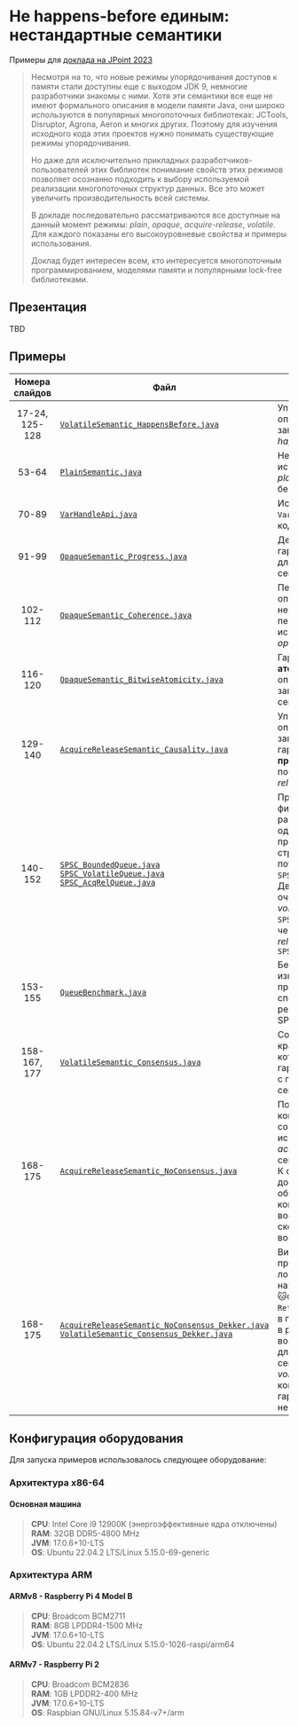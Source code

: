 # Не happens-before единым: нестандартные семантики

Примеры для [доклада на JPoint 2023](https://jpoint.ru/talks/3c298184b4c2467d94d48ff9d135bb59/)

> Несмотря на то, что новые режимы упорядочивания доступов к памяти стали доступны еще с выходом JDK 9, немногие
> разработчики знакомы с ними. Хотя эти семантики все еще не имеют формального описания в модели памяти Java, они широко
> используются в популярных многопоточных библиотеках: JCTools, Disruptor, Agrona, Aeron и многих других. Поэтому для
> изучения исходного кода этих проектов нужно понимать существующие режимы упорядочивания.
>
> Но даже для исключительно прикладных разработчиков-пользователей этих библиотек понимание свойств этих режимов
> позволяет осознанно подходить к выбору используемой реализации многопоточных структур данных. Все это может
> увеличить производительность всей системы.
>
> В докладе последовательно рассматриваются все доступные на данный момент режимы: _plain_, _opaque_, _acquire-release_,
_volatile_. Для каждого показаны его высокоуровневые свойства и примеры использования.
>
>Доклад будет интересен всем, кто интересуется многопоточным программированием, моделями памяти и популярными lock-free
> библиотеками.

## Презентация

TBD

## Примеры

|   Номера слайдов   | Файл                                                                                                                                                                                                                                                                                       | Комментарий                                                                                                                                                                                                                                                                        |
|:------------------:|--------------------------------------------------------------------------------------------------------------------------------------------------------------------------------------------------------------------------------------------------------------------------------------------|------------------------------------------------------------------------------------------------------------------------------------------------------------------------------------------------------------------------------------------------------------------------------------|
| 17-24,<br/>125-128 | [`VolatileSemantic_HappensBefore.java`](./src/jcstress/java/io/github/lantalex/VolatileSemantic_HappensBefore.java)                                                                                                                                                                        | Упорядочивание операций чтения/записи через _happens-before_                                                                                                                                                                                                                       |
|       53-64        | [`PlainSemantic.java`](./src/jcstress/java/io/github/lantalex/PlainSemantic.java)                                                                                                                                                                                                          | Некорректное использование _plain_-семантики, бесконечный цикл                                                                                                                                                                                                                     |
|       70-89        | [`VarHandleApi.java`](./src/main/java/io/github/lantalex/VarHandleApi.java)                                                                                                                                                                                                                | Использование ```VarHandle``` в своём коде                                                                                                                                                                                                                                         |
|       91-99        | [`OpaqueSemantic_Progress.java`](./src/jcstress/java/io/github/lantalex/OpaqueSemantic_Progress.java)                                                                                                                                                                                      | Демонстрация гарантии **прогресса** для _opaque_-семантики                                                                                                                                                                                                                         |
|      102-112       | [`OpaqueSemantic_Coherence.java`](./src/jcstress/java/io/github/lantalex/OpaqueSemantic_Coherence.java)                                                                                                                                                                                    | Переупорядочивание операций над независимыми переменными при использовании _opaque_-семантики                                                                                                                                                                                      |
|      116-120       | [`OpaqueSemantic_BitwiseAtomicity.java`](./src/jcstress/java/io/github/lantalex/OpaqueSemantic_BitwiseAtomicity.java)                                                                                                                                                                      | Гарантия **атомарности** операций чтения/записи в _opaque_-семантике                                                                                                                                                                                                               |
|      129-140       | [`AcquireReleaseSemantic_Causality.java`](./src/jcstress/java/io/github/lantalex/AcquireReleaseSemantic_Causality.java)                                                                                                                                                                    | Упорядочивание операций чтения/записи через гарантию **причинности** с помощью _acquire-release_ семантики                                                                                                                                                                         |
|      140-152       | [`SPSC_BoundedQueue.java`](./src/main/java/io/github/lantalex/queue/SPSC_BoundedQueue.java)<br/>[`SPSC_VolatileQueue.java`](./src/main/java/io/github/lantalex/queue/SPSC_VolatileQueue.java)<br>[`SPSC_AcqRelQueue.java`](./src/main/java/io/github/lantalex/queue/SPSC_AcqRelQueue.java) | Простейшая очередь фиксированного размера для строго одного производителя и строго одного потребителя: `SPSC_BoundedQueue`. Две реализации этой очереди, через _volatile_-семантику: `SPSC_VolatileQueue`, и  через _acquire-release_-семантику: `SPSC_AcqRelQueue`                |
|      153-155       | [`QueueBenchmark.java`](./src/jmh/java/io/github/lantalex/QueueBenchmark.java)                                                                                                                                                                                                             | Бенчмарк, измеряющий пропускную способность реализованных SPSC-очередей                                                                                                                                                                                                            |
|  158-167,<br/>177  | [```VolatileSemantic_Consensus.java```](./src/jcstress/java/io/github/lantalex/VolatileSemantic_Consensus.java)                                                                                                                                                                            | Соревнование 🦊красной панды и 🐱кота: использование гарантии **консенсуса** с помощью _volatile_-семантики                                                                                                                                                                        |
|      168-175       | [`AcquireReleaseSemantic_NoConsensus.java`](./src/jcstress/java/io/github/lantalex/AcquireReleaseSemantic_NoConsensus.java)                                                                                                                                                                | Потенциальный конфликт в итогах соревнования при использовании _acquire-release_ семантики.<br/>К сожалению, на доступном мне оборудовании конфликт не воспроизводится, но скорее всего, возможен на `PowerPC`                                                                     |
|      168-175       | [`AcquireReleaseSemantic_NoConsensus_Dekker.java`](./src/jcstress/java/io/github/lantalex/AcquireReleaseSemantic_NoConsensus_Dekker.java)<br/>[`VolatileSemantic_Consensus_Dekker.java`](./src/jcstress/java/io/github/lantalex/VolatileSemantic_Consensus_Dekker.java)                    | Видоизмененный пример, теперь логика `Referee#1` находится в потоке 🐱`Cat`, логика `Referee#2` находится в потоке 🦊`Red Panda`; в результате чего возможен конфликт для _acquire-release_ семантики; для _volatile_-семантики конфликт ввиду гарантии **консенсуса** не возможен |

## Конфигурация оборудования

Для запуска примеров использовалось следующее оборудование:

### Архитектура x86-64

#### Основная машина

> **CPU**: Intel Core i9 12900K (энергоэффективные ядра отключены)  
> **RAM**: 32GB DDR5-4800 MHz   
> **JVM**: 17.0.6+10-LTS  
> **OS**: Ubuntu 22.04.2 LTS/Linux 5.15.0-69-generic

### Архитектура ARM

#### ARMv8 - Raspberry Pi 4 Model B

> **CPU**: Broadcom BCM2711  
> **RAM**: 8GB LPDDR4-1500 MHz  
> **JVM**: 17.0.6+10-LTS  
> **OS**: Ubuntu 22.04.2 LTS/Linux 5.15.0-1026-raspi/arm64

#### ARMv7 - Raspberry Pi 2

> **CPU**: Broadcom BCM2836  
> **RAM**: 1GB LPDDR2-400 MHz  
> **JVM**: 17.0.6+10-LTS  
> **OS**: Raspbian GNU/Linux 5.15.84-v7+/arm